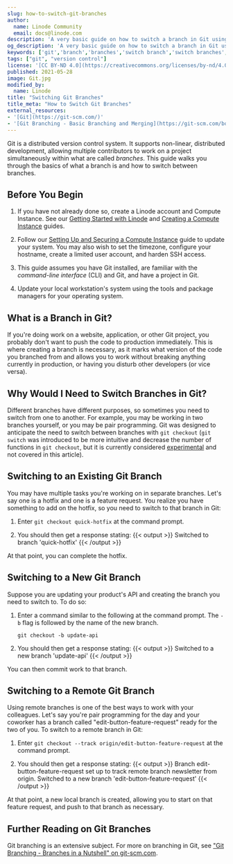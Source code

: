 ```yaml
---
slug: how-to-switch-git-branches
author:
  name: Linode Community
  email: docs@linode.com
description: 'A very basic guide on how to switch a branch in Git using Ubuntu 20.10, but for any operating system with the command line git tools installed.'
og_description: 'A very basic guide on how to switch a branch in Git using Ubuntu 20.10, but for any operating system with the command line git tools installed.'
keywords: ['git','branch','branches','switch branch','switch branches','switch git branches']
tags: ["git", "version control"]
license: '[CC BY-ND 4.0](https://creativecommons.org/licenses/by-nd/4.0)'
published: 2021-05-28
image: Git.jpg
modified_by:
  name: Linode
title: "Switching Git Branches"
title_meta: "How to Switch Git Branches"
external_resources:
- '[Git](https://git-scm.com/)'
- '[Git Branching - Basic Branching and Merging](https://git-scm.com/book/en/v2/Git-Branching-Basic-Branching-and-Merging)'
---
```


Git is a distributed version control system. It supports non-linear, distributed development, allowing multiple contributors to work on a project simultaneously within what are called *branches*. This guide walks you through the basics of what a branch is and how to switch between branches.

## Before You Begin

1.  If you have not already done so, create a Linode account and Compute Instance. See our [Getting Started with Linode](/docs/guides/getting-started/) and [Creating a Compute Instance](/docs/guides/creating-a-compute-instance/) guides.

1.  Follow our [Setting Up and Securing a Compute Instance](/docs/guides/set-up-and-secure/) guide to update your system. You may also wish to set the timezone, configure your hostname, create a limited user account, and harden SSH access.

1.  This guide assumes you have Git installed, are familiar with the *command-line interface* (CLI) and Git, and have a project in Git.

1.  Update your local workstation's system using the tools and package managers for your operating system.

## What is a Branch in Git?

If you're doing work on a website, application, or other Git project, you probably don't want to push the code to production immediately. This is where creating a branch is necessary, as it marks what version of the code you branched from and allows you to work without breaking anything currently in production, or having you disturb other developers (or vice versa).

## Why Would I Need to Switch Branches in Git?

Different branches have different purposes, so sometimes you need to switch from one to another. For example, you may be working in two branches yourself, or you may be pair programming. Git was designed to anticipate the need to switch  between branches with `git checkout` (`git switch` was introduced to be more intuitive and decrease the number of functions in `git checkout`, but it is currently considered [experimental](https://git-scm.com/docs/git-switch#_description) and not covered in this article).

## Switching to an Existing Git Branch

You may have multiple tasks you're working on in separate branches. Let's say one is a hotfix and one is a feature request. You realize you have something to add on the hotfix, so you need to switch to that branch in Git:

1.  Enter `git checkout quick-hotfix` at the command prompt.

2.  You should then get a response stating:
    {{< output >}}
Switched to branch 'quick-hotfix'
{{< /output >}}

At that point, you can complete the hotfix.

## Switching to a New Git Branch

Suppose you are updating your product's API and creating the branch you need to switch to. To do so:

1.  Enter a command similar to the following at the command prompt. The `-b` flag is followed by the name of the new branch.

     `git checkout -b update-api`

2.  You should then get a response stating:
    {{< output >}}
Switched to a new branch 'update-api'
{{< /output >}}

You can then commit work to that branch.

## Switching to a Remote Git Branch

Using remote branches is one of the best ways to work with your colleagues. Let's say you're pair programming for the day and your coworker has a branch called "edit-button-feature-request" ready for the two of you. To switch to a remote branch in Git:

1.  Enter `git checkout --track origin/edit-button-feature-request` at the command prompt.

2.  You should then get a response stating:
    {{< output >}}
Branch edit-button-feature-request set up to track remote branch newsletter from origin.
Switched to a new branch 'edit-button-feature-request'
{{< /output >}}

At that point, a new local branch is created, allowing you to start on that feature request, and push to that branch as necessary.

## Further Reading on Git Branches

Git branching is an extensive subject. For more on branching in Git, see ["Git Branching - Branches in a Nutshell" on git-scm.com](https://git-scm.com/book/en/v2/Git-Branching-Branches-in-a-Nutshell).
